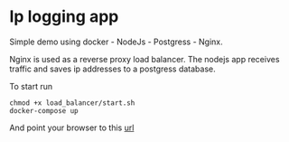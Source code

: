 # Ip logging app

Simple demo using docker - NodeJs - Postgress - Nginx.

Nginx is used as a reverse proxy load balancer. The nodejs app receives traffic and saves ip addresses to a postgress database.

To start run

```
chmod +x load_balancer/start.sh
docker-compose up
```

And point your browser to this [url](http://localhost:8080/)
